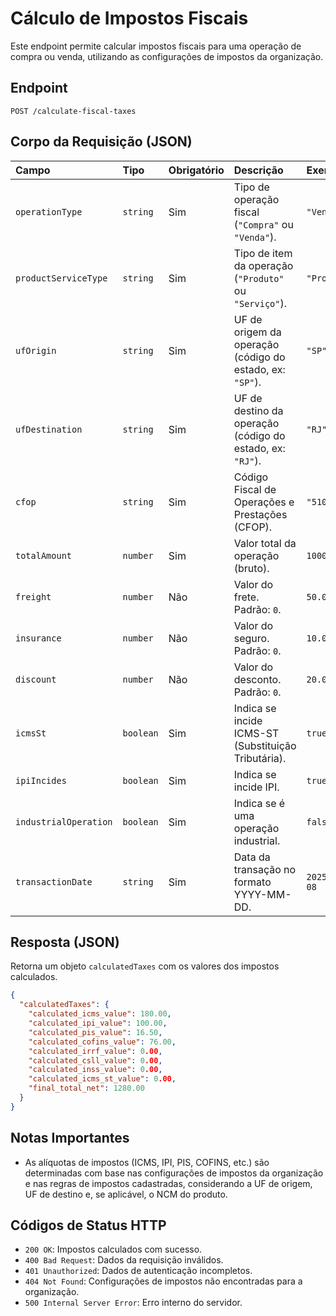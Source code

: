 # Cálculo de Impostos Fiscais

Este endpoint permite calcular impostos fiscais para uma operação de compra ou venda, utilizando as configurações de impostos da organização.

## Endpoint

`POST /calculate-fiscal-taxes`

## Corpo da Requisição (JSON)

| Campo              | Tipo      | Obrigatório | Descrição                                                              | Exemplo                               |
| :----------------- | :-------- | :---------- | :--------------------------------------------------------------------- | :------------------------------------ |
| `operationType`    | `string`  | Sim         | Tipo de operação fiscal (`"Compra"` ou `"Venda"`).                   | `"Venda"`                             |
| `productServiceType` | `string`  | Sim         | Tipo de item da operação (`"Produto"` ou `"Serviço"`).               | `"Produto"`                           |
| `ufOrigin`         | `string`  | Sim         | UF de origem da operação (código do estado, ex: `"SP"`).             | `"SP"`                                |
| `ufDestination`    | `string`  | Sim         | UF de destino da operação (código do estado, ex: `"RJ"`).            | `"RJ"`                                |
| `cfop`             | `string`  | Sim         | Código Fiscal de Operações e Prestações (CFOP).                      | `"5102"`                              |
| `totalAmount`      | `number`  | Sim         | Valor total da operação (bruto).                                     | `1000.00`                             |
| `freight`          | `number`  | Não         | Valor do frete. Padrão: `0`.                                         | `50.00`                               |
| `insurance`        | `number`  | Não         | Valor do seguro. Padrão: `0`.                                        | `10.00`                               |
| `discount`         | `number`  | Não         | Valor do desconto. Padrão: `0`.                                      | `20.00`                               |
| `icmsSt`           | `boolean` | Sim         | Indica se incide ICMS-ST (Substituição Tributária).                  | `true`                                |
| `ipiIncides`       | `boolean` | Sim         | Indica se incide IPI.                                                | `true`                                |
| `industrialOperation` | `boolean` | Sim         | Indica se é uma operação industrial.                                 | `false`                               |
| `transactionDate`   | `string`  | Sim         | Data da transação no formato YYYY-MM-DD.                             | `2025-08-08`                          |

## Resposta (JSON)

Retorna um objeto `calculatedTaxes` com os valores dos impostos calculados.

```json
{
  "calculatedTaxes": {
    "calculated_icms_value": 180.00,
    "calculated_ipi_value": 100.00,
    "calculated_pis_value": 16.50,
    "calculated_cofins_value": 76.00,
    "calculated_irrf_value": 0.00,
    "calculated_csll_value": 0.00,
    "calculated_inss_value": 0.00,
    "calculated_icms_st_value": 0.00,
    "final_total_net": 1280.00
  }
}
```

## Notas Importantes

*   As alíquotas de impostos (ICMS, IPI, PIS, COFINS, etc.) são determinadas com base nas configurações de impostos da organização e nas regras de impostos cadastradas, considerando a UF de origem, UF de destino e, se aplicável, o NCM do produto.

## Códigos de Status HTTP

*   `200 OK`: Impostos calculados com sucesso.
*   `400 Bad Request`: Dados da requisição inválidos.
*   `401 Unauthorized`: Dados de autenticação incompletos.
*   `404 Not Found`: Configurações de impostos não encontradas para a organização.
*   `500 Internal Server Error`: Erro interno do servidor.
